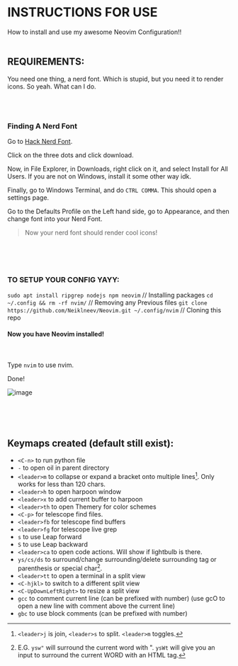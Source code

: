 # INSTRUCTIONS FOR USE 

How to install and use my awesome Neovim Configuration!!
<br><br>

## REQUIREMENTS:


You need one thing, a nerd font. Which is stupid, but you need it to render icons. So yeah. What can I do.


<br><br>


### Finding A Nerd Font
Go to [Hack Nerd Font](https://github.com/ryanoasis/nerd-fonts/blob/master/patched-fonts/Hack/Regular/HackNerdFont-Regular.ttf).

Click on the three dots and click download.
<br>

Now, in File Explorer, in Downloads, right click on it, and select Install for All Users. If you are not on Windows, install it some other way idk.


Finally, go to Windows Terminal, and do `CTRL COMMA`. This should open a settings page. 


Go to the Defaults Profile on the Left hand side, go to Appearance, and then change font into your Nerd Font.


> Now your nerd font should render cool icons!

<br><br><br>
### TO SETUP YOUR CONFIG YAYY:

`sudo apt install ripgrep nodejs npm neovim` // Installing packages
`cd ~/.config && rm -rf nvim/` // Removing any Previous files
`git clone https://github.com/Neiklneev/Neovim.git ~/.config/nvim` // Cloning this repo

#### Now you have Neovim installed!

<br><br>
Type `nvim` to use nvim.

Done!

![image](https://github.com/user-attachments/assets/d0fccb16-73f9-4f49-bb7f-f95c24041f1f)


<br><br><br>
## Keymaps created (default still exist): 


- `<C-n>` to run python file
- `-` to open oil in parent directory
- `<leader>m` to collapse or expand a bracket onto multiple lines[^1]. Only works for less than 120 chars.
- `<leader>h` to open harpoon window
- `<leader>x` to add current buffer to harpoon
- `<leader>th` to open Themery for color schemes
- `<C-p>` for telescope find files.
- `<leader>fb` for telescope find buffers
- `<leader>fg` for telescope live grep
- `s` to use Leap forward
- `S` to use Leap backward
- `<leader>ca` to open code actions. Will show if lightbulb is there.
- `ys/cs/ds` to surround/change surrounding/delete surrounding tag or parenthesis or special char[^2].
- `<leader>tt` to open a terminal in a split view
- `<C-hjkl>` to switch to a different split view
- `<C-UpDownLeftRight>` to resize a split view
- `gcc` to comment current line (can be prefixed with number) (use gcO to open a new line with comment above the current line)
- `gbc` to use block comments (can be prefixed with number)

[^1]: `<leader>j` is join, `<leader>s` to split. `<leader>m` toggles.
[^2]: E.G. `ysw"` will surround the current word with ". 
  `ysWt` will give you an input to surround the current WORD with an HTML tag.
